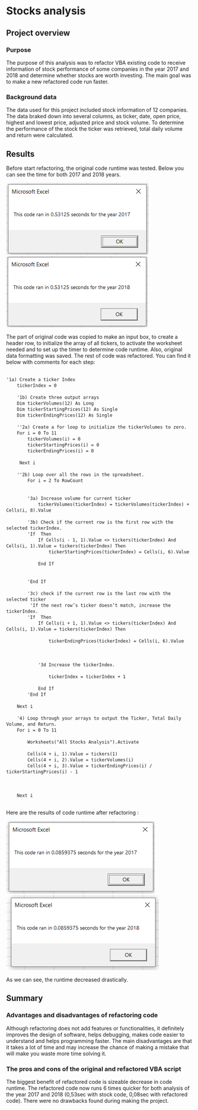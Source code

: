 # Stocks analysis

## Project overview


### Purpose 

The purpose of this analysis was to refactor VBA existing code to receive information of stock performance of some companies in the year 2017 and 2018 and determine whether stocks are worth investing. The main goal was to make a new refactored code run faster.


### Background data

The data used for this project included stock information of 12 companies. The data braked down into several columns, as ticker, date, open price, highest and lowest price, adjusted price and stock volume. To determine the performance of the stock the ticker was retrieved, total daily volume and return were calculated.


## Results

Before start refactoring, the original code runtime was tested. Below you can see the time for both 2017 and 2018 years.

![2017](https://github.com/AlekseiPronin/stock-analysis/blob/main/Stock%202017.png)
![2018](https://github.com/AlekseiPronin/stock-analysis/blob/main/Stock%202018.png)

The part of original code was copied to make an input box, to create a header row, to initialize the array of all tickers, to activate the worksheet needed and to set up the timer to determine code runtime. Also, original data formatting was saved. The rest of code was refactored. You can find it below with comments for each step:

```

'1a) Create a ticker Index
    tickerIndex = 0

    '1b) Create three output arrays
    Dim tickerVolumes(12) As Long
    Dim tickerStartingPrices(12) As Single
    Dim tickerEndingPrices(12) As Single
        
    ''2a) Create a for loop to initialize the tickerVolumes to zero.
    For i = 0 To 11
        tickerVolumes(i) = 0
        tickerStartingPrices(i) = 0
        tickerEndingPrices(i) = 0
        
     Next i
     
    ''2b) Loop over all the rows in the spreadsheet.
        For i = 2 To RowCount
           
            
        '3a) Increase volume for current ticker
            tickerVolumes(tickerIndex) = tickerVolumes(tickerIndex) + Cells(i, 8).Value
        
        '3b) Check if the current row is the first row with the selected tickerIndex.
        'If  Then
            If Cells(i - 1, 1).Value <> tickers(tickerIndex) And Cells(i, 1).Value = tickers(tickerIndex) Then
                tickerStartingPrices(tickerIndex) = Cells(i, 6).Value
            
            End If
            
            
        'End If
        
        '3c) check if the current row is the last row with the selected ticker
         'If the next row’s ticker doesn’t match, increase the tickerIndex.
        'If  Then
            If Cells(i + 1, 1).Value <> tickers(tickerIndex) And Cells(i, 1).Value = tickers(tickerIndex) Then
            
                tickerEndingPrices(tickerIndex) = Cells(i, 6).Value
            
            

            '3d Increase the tickerIndex.
            
                tickerIndex = tickerIndex + 1
            
            End If
        'End If
    
    Next i
    
    '4) Loop through your arrays to output the Ticker, Total Daily Volume, and Return.
    For i = 0 To 11
        
        Worksheets("All Stocks Analysis").Activate
              
        Cells(4 + i, 1).Value = tickers(1)
        Cells(4 + i, 2).Value = tickerVolumes(i)
        Cells(4 + i, 3).Value = tickerEndingPrices(i) / tickerStartingPrices(i) - 1

        
        
    Next i
    
```

Here are the results of code runtime after refactoring :

![2017 after refactoring](https://github.com/AlekseiPronin/stock-analysis/blob/main/Resources/VBA_Challenge_2017.png)
![2018 after refactoring](https://github.com/AlekseiPronin/stock-analysis/blob/main/Resources/VBA_Challenge_2018.png)

As we can see, the runtime decreased drastically.

## Summary

### Advantages and disadvantages of refactoring code

Although refactoring does not add features or functionalities, it definitely improves the design of software, helps debugging, makes code easier to understand and helps programming faster. The main disadvantages are that it takes a lot of time and may increase the chance of making a mistake that will make you waste more time solving it.

### The pros and cons of the original and refactored VBA script

The biggest benefit of refactored code is sizeable decrease in code runtime. The refactored code now runs 6 times quicker for both analysis of the year 2017 and 2018 (0,53sec with stock code, 0,08sec with refactored code). There were no drawbacks found during making the project.
